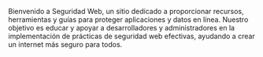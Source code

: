 Bienvenido a Seguridad Web, un sitio dedicado a proporcionar recursos, herramientas y guías para proteger aplicaciones y datos en línea. Nuestro objetivo es educar y apoyar a desarrolladores y administradores en la implementación de prácticas de seguridad web efectivas, ayudando a crear un internet más seguro para todos.